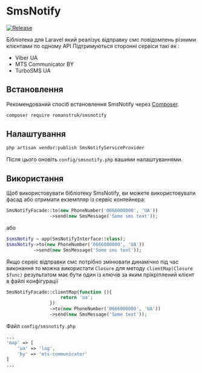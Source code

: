 # SmsNotify
[![Release](https://img.shields.io/badge/Release-v0.0.1--alpha-yellow?style=flat-square)](https://github.com/RomanStruk/SmsNotify/releases)

Бібліотека для Laravel який реалізує відправку смс повідомлень різними клієнтами по одному API
Підтримуються сторонні сервіси такі як :
* Viber UA
* MTS Communicator BY
* TurboSMS UA

## Встановлення

Рекомендований спосіб встановлення SmsNotify через
[Composer](https://getcomposer.org/).

```bash
composer require romanstruk/smsnotify
```

## Налаштування
```bash
php artisan vendor:publish SmsNotifyServiceProvider
```
Після цього оновіть ```config/smsnotify.php``` вашими налаштуваннями.

## Використання
Щоб використовувати бібліотеку SmsNotify, ви можете використовувати фасад або отримати екземпляр із сервіс контейнера:

```php
SmsNotifyFacade::to(new PhoneNumber('0666000000', 'UA'))
                ->send(new SmsMessage('Some sms text'));
```
або
```php
$smsNotify = app(SmsNotifyInterface::class);
$smsNotify->to(new PhoneNumber('0666000000', 'UA'))
          ->send(new SmsMessage('Some sms text'));
```
Якщо сервіс відправки смс потрібно змінювати динамічно під час виконання то можна використати ```Closure``` для методу ```clientMap(Closure $func)``` результатом має бути один із ключів за яким прікріплений клієнт в файлі конфігурації
```php
SmsNotifyFacade::clientMap(function (){
                    return 'ua';
                })
                ->to(new PhoneNumber('0666000000', 'UA'))
                ->send(new SmsMessage('Some text'));
```
Файл ```config/smsnotify.php```
```php
...
'map' => [
    'ua' => 'log',
    'by' => 'mts-communicator'
]
...
```
